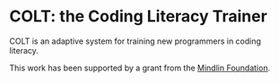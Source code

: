 # COLT: the Coding Literacy Trainer
COLT is an adaptive system for training new programmers in coding literacy.

This work has been supported by a grant from the [Mindlin Foundation](https://mindlinfoundation.org).
